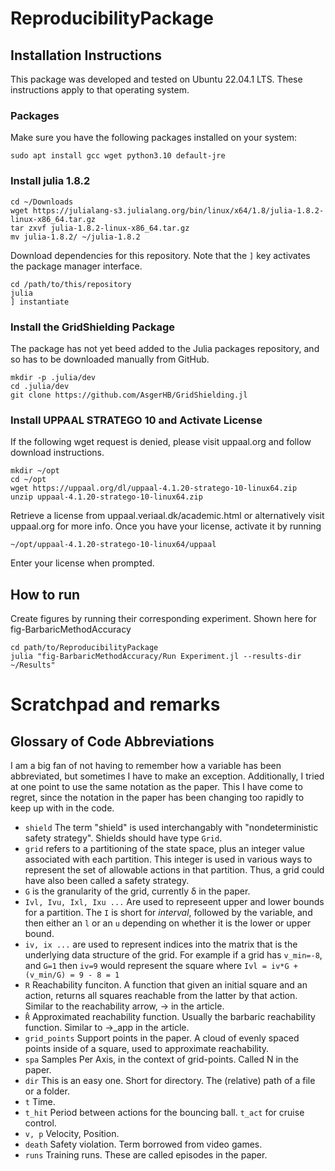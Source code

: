 # ReproducibilityPackage

## Installation Instructions

This package was developed and tested on Ubuntu 22.04.1 LTS. These instructions apply to that operating system.

### Packages
Make sure you have the following packages installed on your system:

	sudo apt install gcc wget python3.10 default-jre

### Install julia 1.8.2

	cd ~/Downloads
	wget https://julialang-s3.julialang.org/bin/linux/x64/1.8/julia-1.8.2-linux-x86_64.tar.gz
	tar zxvf julia-1.8.2-linux-x86_64.tar.gz
	mv julia-1.8.2/ ~/julia-1.8.2

Download dependencies for this repository. Note that the `]` key activates the package manager interface.

	cd /path/to/this/repository
	julia
	] instantiate

### Install the GridShielding Package

The package has not yet beed added to the Julia packages repository, and so has to be downloaded manually from GitHub.

	mkdir -p .julia/dev
	cd .julia/dev
	git clone https://github.com/AsgerHB/GridShielding.jl 
	
	
### Install UPPAAL STRATEGO 10 and Activate License
If the following wget request is denied, please visit uppaal.org and follow download instructions.

	mkdir ~/opt
	cd ~/opt
	wget https://uppaal.org/dl/uppaal-4.1.20-stratego-10-linux64.zip
	unzip uppaal-4.1.20-stratego-10-linux64.zip

Retrieve a license from uppaal.veriaal.dk/academic.html or alternatively visit uppaal.org for more info. Once you have your license, activate it by running 

	~/opt/uppaal-4.1.20-stratego-10-linux64/uppaal

Enter your license when prompted.

## How to run

Create figures by running their corresponding experiment. Shown here for fig-BarbaricMethodAccuracy

	cd path/to/ReproducibilityPackage
	julia "fig-BarbaricMethodAccuracy/Run Experiment.jl --results-dir ~/Results"

# Scratchpad and remarks

## Glossary of Code Abbreviations

I am a big fan of not having to remember how a variable has been abbreviated, but sometimes I have to make an exception. Additionally, I tried at one point to use the same notation as the paper. This I have come to regret, since the notation in the paper has been changing too rapidly to keep up with in the code.

 - `shield` The term "shield" is used interchangably with "nondeterministic safety strategy". Shields should have type `Grid`.
 - `grid` refers to a partitioning of the state space, plus an integer value associated with each partition. This integer is used in various ways to represent the set of allowable actions in that partition. Thus, a grid could have also been called a safety strategy. 
 - `G` is the granularity of the grid, currently δ in the paper.
 - `Ivl, Ivu, Ixl, Ixu ...` Are used to represeent upper and lower bounds for a partition. The `I` is short for _interval_, followed by the variable, and then either an `l` or an `u` depending on whether it is the lower or upper bound.
 - `iv, ix ...` are used to represent indices into the matrix that is the underlying data structure of the grid. For example if a grid has `v_min=-8`, and `G=1` then `iv=9` would represent the square where `Ivl = iv*G + (v_min/G) = 9 - 8 = 1`
 - `R` Reachability funciton. A function that given an initial square and an action, returns all squares reachable from the latter by that action. Similar to the reachability arrow, -> in the article.
 - `R̂` Approximated reachability function. Usually the barbaric reachability function. Similar to ->_app in the article. 
 - `grid_points` Support points in the paper. A cloud of evenly spaced points inside of a square, used to approximate reachability.
 - `spa` Samples Per Axis, in the context of grid-points. Called N in the paper.
 - `dir` This is an easy one. Short for directory. The (relative) path of a file or a folder.
 - `t` Time. 
 - `t_hit` Period between actions for the bouncing ball. `t_act` for cruise control.
 - `v, p` Velocity, Position. 
 - `death` Safety violation. Term borrowed from video games.
 - `runs` Training runs. These are called episodes in the paper.
